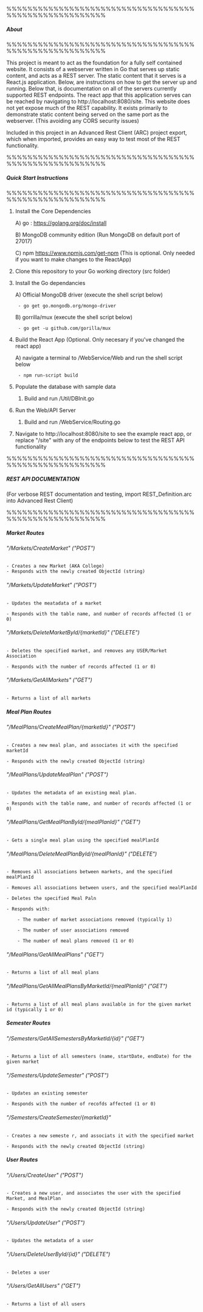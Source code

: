 %%%%%%%%%%%%%%%%%%%%%%%%%%%%%%%%%%%%%%%%%%%%%%%%%%%%%%%

##### *About*

%%%%%%%%%%%%%%%%%%%%%%%%%%%%%%%%%%%%%%%%%%%%%%%%%%%%%%%

This project is meant to act as the foundation for a fully self contained website. It consists of a webserver written in Go that serves up static content, and acts as a REST server.  The static content that it serves is a React.js application. Below, are instructions on how to get the server up and running. Below that, is documentation on all of the servers currently supported REST endpoints.  The react app that this application serves can be reached by navigating to http://localhost:8080/site.  This website does not yet expose much of the REST capability.  It exists primarily to demonstrate static content being served on the same port as the webserver. (This avoiding any CORS security issues) 

Included in this project in an Advanced Rest Client (ARC) project export, which when imported, provides an easy way to test most of the REST functionality. 


%%%%%%%%%%%%%%%%%%%%%%%%%%%%%%%%%%%%%%%%%%%%%%%%%%%%%%%

##### *Quick Start Instructions*

%%%%%%%%%%%%%%%%%%%%%%%%%%%%%%%%%%%%%%%%%%%%%%%%%%%%%%%

1) Install the Core Dependencies

	A) go : https://golang.org/doc/install

	B) MongoDB community edition (Run MongoDB on default port of 27017)

	C) npm https://www.npmjs.com/get-npm (This is optional. Only needed if you want to make changes to the ReactApp)

2) Clone this repository to your Go working directory (src folder)


3) Install the Go dependancies
 
	A) Official MongoDB driver (execute the shell script below)

		- go get go.mongodb.org/mongo-driver

	B) gorrilla/mux (execute the shell script below)

		- go get -u github.com/gorilla/mux

4) Build the React App (Optional. Only necesary if you've changed the react app)

	A) navigate a terminal to /WebService/Web and run the shell script below

		- npm run-script build

4) Populate the database with sample data

	1) Build and run /Util/DBInit.go

5) Run the Web/API Server

	1) Build and run /WebService/Routing.go

6) Navigate to http://localhost:8080/site to see the example react app, or replace "/site" with any of the endpoints below to test the REST API functionality


%%%%%%%%%%%%%%%%%%%%%%%%%%%%%%%%%%%%%%%%%%%%%%%%%%%%%%%

##### *REST API DOCUMENTATION* 

(For verbose REST documentation and testing, import REST_Definition.arc into Advanced Rest Client)

%%%%%%%%%%%%%%%%%%%%%%%%%%%%%%%%%%%%%%%%%%%%%%%%%%%%%%%

##### *Market Routes*

###### "/Markets/CreateMarket" ("POST")

	- Creates a new Market (AKA College)
	- Responds with the newly created ObjectId (string)

###### "/Markets/UpdateMarket" ("POST")

	- Updates the meatadata of a market

	- Responds with the table name, and number of records affected (1 or 0)

###### "/Markets/DeleteMarketById/{marketId}" ("DELETE")

	- Deletes the specified market, and removes any USER/Market Association
	
	- Responds with the number of records affected (1 or 0)
	
###### "/Markets/GetAllMarkets" ("GET")

	- Returns a list of all markets
	

##### *Meal Plan Routes*

###### "/MealPlans/CreateMealPlan/{marketId}" ("POST")

	- Creates a new meal plan, and associates it with the specified marketId 
	
	- Responds with the newly created ObjectId (string)
	
###### "/MealPlans/UpdateMealPlan" ("POST")

	- Updates the metadata of an existing meal plan. 
	
	- Responds with the table name, and number of records affected (1 or 0)
	
###### "/MealPlans/GetMealPlanById/{mealPlanId}" ("GET")

	- Gets a single meal plan using the specified mealPlanId
	
###### "/MealPlans/DeleteMealPlanById/{mealPlanId}" ("DELETE")

	- Removes all associations between markets, and the specified mealPlanId
	
	- Removes all associations between users, and the specified mealPlanId
	
	- Deletes the specified Meal Paln 
	
	- Responds with:
	
		- The number of market associations removed (typically 1)
		
		- The number of user associations removed
		
		- The number of meal plans removed (1 or 0)	
		
###### "/MealPlans/GetAllMealPlans" ("GET")

	- Returns a list of all meal plans	
	
###### "/MealPlans/GetAllMealPlansByMarketId/{mealPlanId}" ("GET")

	- Returns a list of all meal plans available in for the given market id (typically 1 or 0)
	

##### *Semester Routes*

###### "/Semesters/GetAllSemestersByMarketId/{id}" ("GET")

	- Returns a list of all semesters (name, startDate, endDate) for the given market
	
###### "/Semesters/UpdateSemester" ("POST")

	- Updates an existing semester 
	
	- Responds with the number of recofds affected (1 or 0)
	
###### "/Semesters/CreateSemester/{marketId}"

	- Creates a new semeste	r, and associats it with the specified market
	
	- Responds with the newly created ObjectId (string)

##### *User Routes*

###### "/Users/CreateUser" ("POST")

	- Creates a new user, and associates the user with the specified Market, and MealPlan
	
	- Responds with the newly created ObjectId (string)
	
###### "/Users/UpdateUser" ("POST")

	- Updates the metadata of a user
	
###### "/Users/DeleteUserById/{id}" ("DELETE")

	- Deletes a user
	
###### "/Users/GetAllUsers" ("GET")

	- Returns a list of all users
